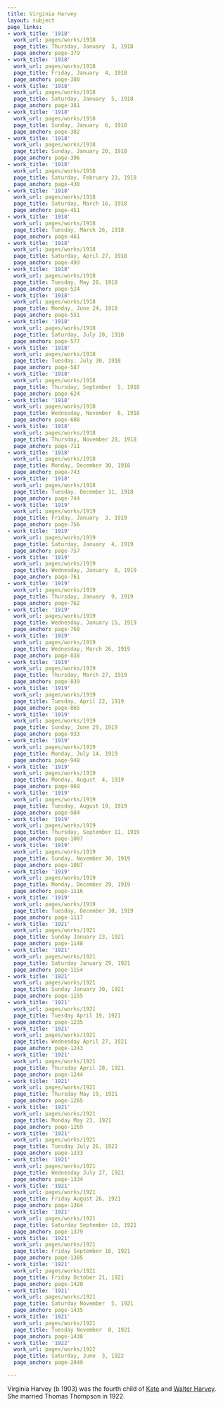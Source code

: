 ```yaml
---
title: Virginia Harvey
layout: subject
page_links:
- work_title: '1918'
  work_url: pages/works/1918
  page_title: Thursday, January  3, 1918
  page_anchor: page-379
- work_title: '1918'
  work_url: pages/works/1918
  page_title: Friday, January  4, 1918
  page_anchor: page-380
- work_title: '1918'
  work_url: pages/works/1918
  page_title: Saturday, January  5, 1918
  page_anchor: page-381
- work_title: '1918'
  work_url: pages/works/1918
  page_title: Sunday, January  6, 1918
  page_anchor: page-382
- work_title: '1918'
  work_url: pages/works/1918
  page_title: Sunday, January 20, 1918
  page_anchor: page-396
- work_title: '1918'
  work_url: pages/works/1918
  page_title: Saturday, February 23, 1918
  page_anchor: page-430
- work_title: '1918'
  work_url: pages/works/1918
  page_title: Saturday, March 16, 1918
  page_anchor: page-451
- work_title: '1918'
  work_url: pages/works/1918
  page_title: Tuesday, March 26, 1918
  page_anchor: page-461
- work_title: '1918'
  work_url: pages/works/1918
  page_title: Saturday, April 27, 1918
  page_anchor: page-493
- work_title: '1918'
  work_url: pages/works/1918
  page_title: Tuesday, May 28, 1918
  page_anchor: page-524
- work_title: '1918'
  work_url: pages/works/1918
  page_title: Monday, June 24, 1918
  page_anchor: page-551
- work_title: '1918'
  work_url: pages/works/1918
  page_title: Saturday, July 20, 1918
  page_anchor: page-577
- work_title: '1918'
  work_url: pages/works/1918
  page_title: Tuesday, July 30, 1918
  page_anchor: page-587
- work_title: '1918'
  work_url: pages/works/1918
  page_title: Thursday, September  5, 1918
  page_anchor: page-624
- work_title: '1918'
  work_url: pages/works/1918
  page_title: Wednesday, November  6, 1918
  page_anchor: page-688
- work_title: '1918'
  work_url: pages/works/1918
  page_title: Thursday, November 28, 1918
  page_anchor: page-711
- work_title: '1918'
  work_url: pages/works/1918
  page_title: Monday, December 30, 1918
  page_anchor: page-743
- work_title: '1918'
  work_url: pages/works/1918
  page_title: Tuesday, December 31, 1918
  page_anchor: page-744
- work_title: '1919'
  work_url: pages/works/1919
  page_title: Friday, January  3, 1919
  page_anchor: page-756
- work_title: '1919'
  work_url: pages/works/1919
  page_title: Saturday, January  4, 1919
  page_anchor: page-757
- work_title: '1919'
  work_url: pages/works/1919
  page_title: Wednesday, January  8, 1919
  page_anchor: page-761
- work_title: '1919'
  work_url: pages/works/1919
  page_title: Thursday, January  9, 1919
  page_anchor: page-762
- work_title: '1919'
  work_url: pages/works/1919
  page_title: Wednesday, January 15, 1919
  page_anchor: page-768
- work_title: '1919'
  work_url: pages/works/1919
  page_title: Wednesday, March 26, 1919
  page_anchor: page-838
- work_title: '1919'
  work_url: pages/works/1919
  page_title: Thursday, March 27, 1919
  page_anchor: page-839
- work_title: '1919'
  work_url: pages/works/1919
  page_title: Tuesday, April 22, 1919
  page_anchor: page-865
- work_title: '1919'
  work_url: pages/works/1919
  page_title: Sunday, June 29, 1919
  page_anchor: page-933
- work_title: '1919'
  work_url: pages/works/1919
  page_title: Monday, July 14, 1919
  page_anchor: page-948
- work_title: '1919'
  work_url: pages/works/1919
  page_title: Monday, August  4, 1919
  page_anchor: page-969
- work_title: '1919'
  work_url: pages/works/1919
  page_title: Tuesday, August 19, 1919
  page_anchor: page-984
- work_title: '1919'
  work_url: pages/works/1919
  page_title: Thursday, September 11, 1919
  page_anchor: page-1007
- work_title: '1919'
  work_url: pages/works/1919
  page_title: Sunday, November 30, 1919
  page_anchor: page-1087
- work_title: '1919'
  work_url: pages/works/1919
  page_title: Monday, December 29, 1919
  page_anchor: page-1116
- work_title: '1919'
  work_url: pages/works/1919
  page_title: Tuesday, December 30, 1919
  page_anchor: page-1117
- work_title: '1921'
  work_url: pages/works/1921
  page_title: Sunday January 23, 1921
  page_anchor: page-1148
- work_title: '1921'
  work_url: pages/works/1921
  page_title: Saturday January 29, 1921
  page_anchor: page-1154
- work_title: '1921'
  work_url: pages/works/1921
  page_title: Sunday January 30, 1921
  page_anchor: page-1155
- work_title: '1921'
  work_url: pages/works/1921
  page_title: Tuesday April 19, 1921
  page_anchor: page-1235
- work_title: '1921'
  work_url: pages/works/1921
  page_title: Wednesday April 27, 1921
  page_anchor: page-1243
- work_title: '1921'
  work_url: pages/works/1921
  page_title: Thursday April 28, 1921
  page_anchor: page-1244
- work_title: '1921'
  work_url: pages/works/1921
  page_title: Thursday May 19, 1921
  page_anchor: page-1265
- work_title: '1921'
  work_url: pages/works/1921
  page_title: Monday May 23, 1921
  page_anchor: page-1269
- work_title: '1921'
  work_url: pages/works/1921
  page_title: Tuesday July 26, 1921
  page_anchor: page-1333
- work_title: '1921'
  work_url: pages/works/1921
  page_title: Wednesday July 27, 1921
  page_anchor: page-1334
- work_title: '1921'
  work_url: pages/works/1921
  page_title: Friday August 26, 1921
  page_anchor: page-1364
- work_title: '1921'
  work_url: pages/works/1921
  page_title: Saturday September 10, 1921
  page_anchor: page-1379
- work_title: '1921'
  work_url: pages/works/1921
  page_title: Friday September 16, 1921
  page_anchor: page-1385
- work_title: '1921'
  work_url: pages/works/1921
  page_title: Friday October 21, 1921
  page_anchor: page-1420
- work_title: '1921'
  work_url: pages/works/1921
  page_title: Saturday November  5, 1921
  page_anchor: page-1435
- work_title: '1921'
  work_url: pages/works/1921
  page_title: Tuesday November  8, 1921
  page_anchor: page-1438
- work_title: '1922'
  work_url: pages/works/1922
  page_title: Saturday, June  3, 1922
  page_anchor: page-2049

---
```

<p>Virginia Harvey (b 1903) was the fourth child of <a href='../subjects/53' title='Kate Harvey'>Kate</a> and <a href='../subjects/7647' title='Walter Harvey'>Walter Harvey</a>.  She married Thomas Thompson in 1922.</p>
